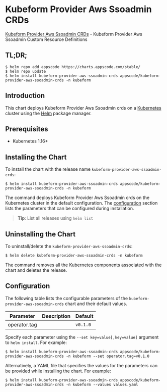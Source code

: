 # Kubeform Provider Aws Ssoadmin CRDs

[Kubeform Provider Aws Ssoadmin CRDs](https://github.com/kubeform) - Kubeform Provider Aws Ssoadmin Custom Resource Definitions

## TL;DR;

```console
$ helm repo add appscode https://charts.appscode.com/stable/
$ helm repo update
$ helm install kubeform-provider-aws-ssoadmin-crds appscode/kubeform-provider-aws-ssoadmin-crds -n kubeform
```

## Introduction

This chart deploys Kubeform Provider Aws Ssoadmin crds on a [Kubernetes](http://kubernetes.io) cluster using the [Helm](https://helm.sh) package manager.

## Prerequisites

- Kubernetes 1.16+

## Installing the Chart

To install the chart with the release name `kubeform-provider-aws-ssoadmin-crds`:

```console
$ helm install kubeform-provider-aws-ssoadmin-crds appscode/kubeform-provider-aws-ssoadmin-crds -n kubeform
```

The command deploys Kubeform Provider Aws Ssoadmin crds on the Kubernetes cluster in the default configuration. The [configuration](#configuration) section lists the parameters that can be configured during installation.

> **Tip**: List all releases using `helm list`

## Uninstalling the Chart

To uninstall/delete the `kubeform-provider-aws-ssoadmin-crds`:

```console
$ helm delete kubeform-provider-aws-ssoadmin-crds -n kubeform
```

The command removes all the Kubernetes components associated with the chart and deletes the release.

## Configuration

The following table lists the configurable parameters of the `kubeform-provider-aws-ssoadmin-crds` chart and their default values.

|  Parameter   | Description | Default  |
|--------------|-------------|----------|
| operator.tag |             | `v0.1.0` |


Specify each parameter using the `--set key=value[,key=value]` argument to `helm install`. For example:

```console
$ helm install kubeform-provider-aws-ssoadmin-crds appscode/kubeform-provider-aws-ssoadmin-crds -n kubeform --set operator.tag=v0.1.0
```

Alternatively, a YAML file that specifies the values for the parameters can be provided while
installing the chart. For example:

```console
$ helm install kubeform-provider-aws-ssoadmin-crds appscode/kubeform-provider-aws-ssoadmin-crds -n kubeform --values values.yaml
```

